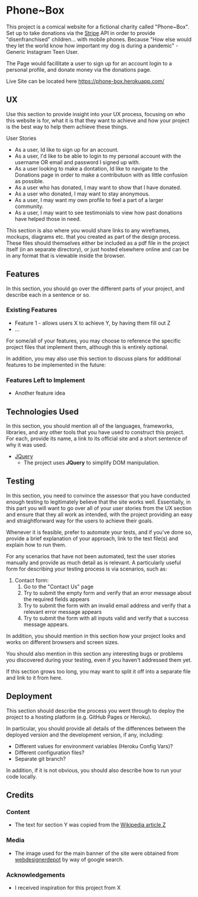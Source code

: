 # Phone~Box

This project is a comical website for a fictional charity called "Phone~Box". Set up to take donations via the [Stripe](https://stripe.com/) API in order to provide "disenfranchised" children... with mobile phones. Because "How else would they let the world know how important my dog is during a pandemic" - Generic Instagram Teen User.

The Page would facillitate a user to sign up for an account login to a personal profile, and donate money via the donations page.

Live Site can be located here https://phone-box.herokuapp.com/
 
## UX
 
Use this section to provide insight into your UX process, focusing on who this website is for, what it is that they want to achieve and how your project is the best way to help them achieve these things.

User Stories
- As a user, Id like to sign up for an account.
- As a user, I'd like to be able to login to my personal account with the username OR email and password I signed up with.
- As a user looking to make a dontation, Id like to navigate to the Donations page in order to make a contributuon with as little confusion as possible.
- As a user who has donated, I may want to show that I have donated.
- As a user who donated, I may want to stay anonymous.
- As a user, I may want my own profile to feel a part of a larger community.
- As a user, I may want to see testimonials to view how past donations have helped those in need.

This section is also where you would share links to any wireframes, mockups, diagrams etc. that you created as part of the design process. These files should themselves either be included as a pdf file in the project itself (in an separate directory), or just hosted elsewhere online and can be in any format that is viewable inside the browser.

## Features

In this section, you should go over the different parts of your project, and describe each in a sentence or so.
 
### Existing Features
- Feature 1 - allows users X to achieve Y, by having them fill out Z
- ...

For some/all of your features, you may choose to reference the specific project files that implement them, although this is entirely optional.

In addition, you may also use this section to discuss plans for additional features to be implemented in the future:

### Features Left to Implement
- Another feature idea

## Technologies Used

In this section, you should mention all of the languages, frameworks, libraries, and any other tools that you have used to construct this project. For each, provide its name, a link to its official site and a short sentence of why it was used.

- [JQuery](https://jquery.com)
    - The project uses **JQuery** to simplify DOM manipulation.


## Testing

In this section, you need to convince the assessor that you have conducted enough testing to legitimately believe that the site works well. Essentially, in this part you will want to go over all of your user stories from the UX section and ensure that they all work as intended, with the project providing an easy and straightforward way for the users to achieve their goals.

Whenever it is feasible, prefer to automate your tests, and if you've done so, provide a brief explanation of your approach, link to the test file(s) and explain how to run them.

For any scenarios that have not been automated, test the user stories manually and provide as much detail as is relevant. A particularly useful form for describing your testing process is via scenarios, such as:

1. Contact form:
    1. Go to the "Contact Us" page
    2. Try to submit the empty form and verify that an error message about the required fields appears
    3. Try to submit the form with an invalid email address and verify that a relevant error message appears
    4. Try to submit the form with all inputs valid and verify that a success message appears.

In addition, you should mention in this section how your project looks and works on different browsers and screen sizes.

You should also mention in this section any interesting bugs or problems you discovered during your testing, even if you haven't addressed them yet.

If this section grows too long, you may want to split it off into a separate file and link to it from here.

## Deployment

This section should describe the process you went through to deploy the project to a hosting platform (e.g. GitHub Pages or Heroku).

In particular, you should provide all details of the differences between the deployed version and the development version, if any, including:
- Different values for environment variables (Heroku Config Vars)?
- Different configuration files?
- Separate git branch?

In addition, if it is not obvious, you should also describe how to run your code locally.


## Credits

### Content
- The text for section Y was copied from the [Wikipedia article Z](https://en.wikipedia.org/wiki/Z)

### Media
- The image used for the main banner of the site were obtained from [webdesignerdepot](https://www.webdesignerdepot.com/2012/11/6-free-mobile-device-emulators-for-testing-your-site/) by way of google search.

### Acknowledgements

- I received inspiration for this project from X

